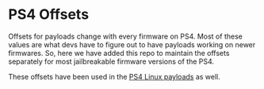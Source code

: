 # PS4 Offsets
Offsets for payloads change with every firmware on PS4. Most of these values are what devs have to figure out to have payloads working on newer firmwares. So, here we have added this repo to maintain the offsets separately for most jailbreakable firmware versions of the PS4.

These offsets have been used in the [PS4 Linux payloads](https://github.com/alferdoss/PS4Linux-Payloads) as well.
